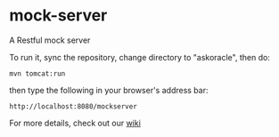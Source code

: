 mock-server
===========

A Restful mock server

To run it, sync the repository, change directory to "askoracle", then do:

`mvn tomcat:run`

then type the following in your browser's address bar:

`http://localhost:8080/mockserver`

For more details, check out our [wiki](https://github.com/dingquan/mock-server/wiki/User-Guide)